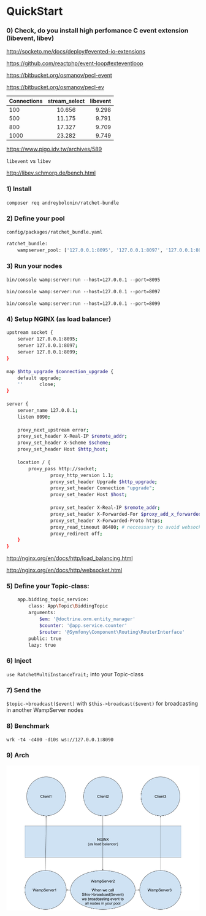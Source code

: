 # QuickStart

### 0) Check, do you install high perfomance C event extension (libevent, libev)

http://socketo.me/docs/deploy#evented-io-extensions

https://github.com/reactphp/event-loop#exteventloop

https://bitbucket.org/osmanov/pecl-event

https://bitbucket.org/osmanov/pecl-ev

| Connections	| stream_select | libevent
| ------------- |:-------------:| -----:|
| 100	        | 10.656	    | 9.298
| 500	        | 11.175	    | 9.791
| 800	        | 17.327	    | 9.709
| 1000	        | 23.282	    | 9.749

https://www.pigo.idv.tw/archives/589

`libevent` vs `libev`

http://libev.schmorp.de/bench.html

### 1) Install

`composer req andreybolonin/ratchet-bundle`

### 2) Define your pool

`config/packages/ratchet_bundle.yaml`

```sh
ratchet_bundle:
    wampserver_pool: ['127.0.0.1:8095', '127.0.0.1:8097', '127.0.0.1:8099']
```

### 3) Run your nodes

`bin/console wamp:server:run --host=127.0.0.1 --port=8095`

`bin/console wamp:server:run --host=127.0.0.1 --port=8097`

`bin/console wamp:server:run --host=127.0.0.1 --port=8099`

### 4) Setup NGINX (as load balancer)

```sh
upstream socket {
    server 127.0.0.1:8095;
    server 127.0.0.1:8097;
    server 127.0.0.1:8099;
}

map $http_upgrade $connection_upgrade {
    default upgrade;
    ''      close;
}

server {
	server_name 127.0.0.1;
	listen 8090;

	proxy_next_upstream error;
	proxy_set_header X-Real-IP $remote_addr;
	proxy_set_header X-Scheme $scheme;
	proxy_set_header Host $http_host;

	location / {
		proxy_pass http://socket;
                proxy_http_version 1.1;
                proxy_set_header Upgrade $http_upgrade;
                proxy_set_header Connection "upgrade";
                proxy_set_header Host $host;

                proxy_set_header X-Real-IP $remote_addr;
                proxy_set_header X-Forwarded-For $proxy_add_x_forwarded_for;
                proxy_set_header X-Forwarded-Proto https;
                proxy_read_timeout 86400; # neccessary to avoid websocket timeout disconnect
                proxy_redirect off;
	}
}
```

http://nginx.org/en/docs/http/load_balancing.html

http://nginx.org/en/docs/http/websocket.html

### 5) Define your Topic-class:

```sh
    app.bidding_topic_service:
        class: App\Topic\BiddingTopic
        arguments:
            $em: '@doctrine.orm.entity_manager'
            $counter: '@app.service.counter'
            $router: '@Symfony\Component\Routing\RouterInterface'
        public: true
        lazy: true
```

### 6) Inject

`use RatchetMultiInstanceTrait;` into your Topic-class

### 7) Send the 

`$topic->broadcast($event)` with `$this->broadcast($event)` for broadcasting in another WampServer nodes

### 8) Benchmark

`wrk -t4 -c400 -d10s ws://127.0.0.1:8090`

### 9) Arch

<img src="https://raw.githubusercontent.com/andreybolonin/RatchetMultiInstance/master/RatchetMultiInstance.png">
